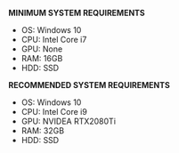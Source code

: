 **MINIMUM SYSTEM REQUIREMENTS**

* OS: Windows 10
* CPU: Intel Core i7
* GPU: None
* RAM: 16GB
* HDD: SSD 

**RECOMMENDED SYSTEM REQUIREMENTS**

* OS: Windows 10
* CPU: Intel Core i9
* GPU: NVIDEA RTX2080Ti
* RAM: 32GB
* HDD: SSD 
